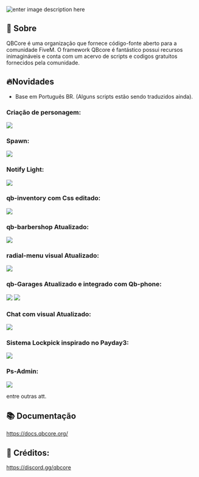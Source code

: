 
![enter image description here](https://camo.githubusercontent.com/d5f8bd6b5621c0a713fff537b1e3a859f2624df71c41864b1ddd81e63b1707fb/68747470733a2f2f692e696d6775722e636f6d2f474846536843762e706e67)

## 👋 Sobre
QBCore é uma organização que fornece código-fonte aberto para a comunidade FiveM. O framework QBcore é fantástico possui recursos inimagináveis e conta com um acervo de scripts e codigos gratuitos fornecidos pela comunidade.

## 🔥Novidades
- Base em Português BR. (Alguns scripts estão sendo traduzidos ainda).
### Criação de personagem: 
![](https://i.imgur.com/zRpNSiS.jpeg)

### Spawn: 
![](https://i.imgur.com/fFn61eR.png)

### Notify Light:
![](https://i.imgur.com/jMvq6YT.png)

### qb-inventory com Css editado:
![](https://i.imgur.com/xLeaMFQ.jpeg)

### qb-barbershop Atualizado:
![](https://i.imgur.com/8kkReVB.jpeg)

### radial-menu visual Atualizado:
![](https://i.imgur.com/YJYdcCN.png)

### qb-Garages Atualizado e integrado com Qb-phone:
![](https://i.imgur.com/RzUJKoe.jpeg)
![](https://i.imgur.com/wYxJcN0.png)

### Chat com visual Atualizado:
![](https://i.imgur.com/MZkvzd7.png)

### Sistema Lockpick inspirado no Payday3:
![](https://i.imgur.com/epXQiB6.jpeg)

### Ps-Admin:
![](https://i.imgur.com/A6gSYx9.jpeg)

entre outras att.

## 📚 Documentação
https://docs.qbcore.org/

## 📙 Créditos:
https://discord.gg/qbcore
